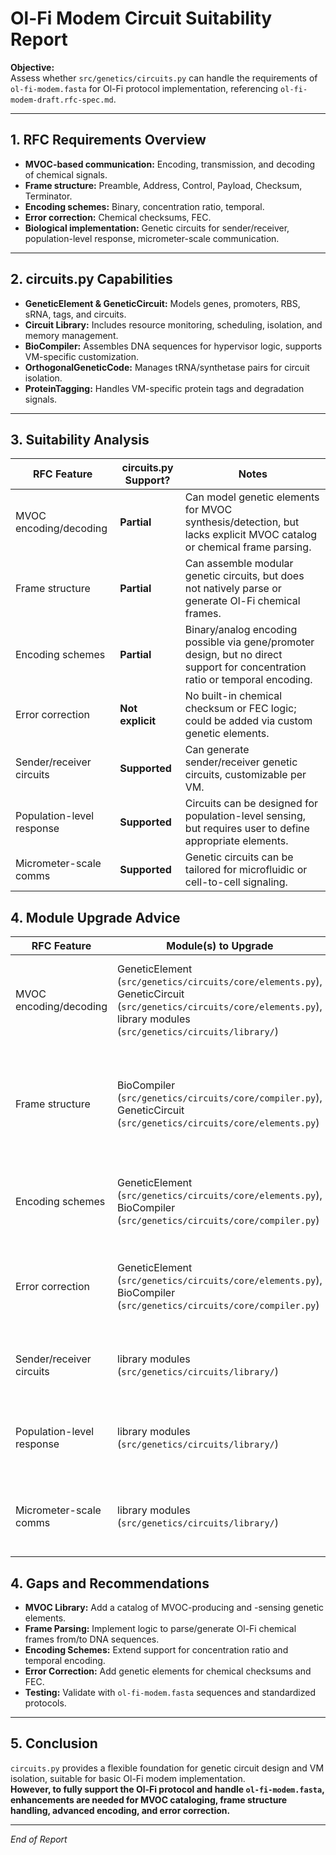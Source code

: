 # Ol-Fi Modem Circuit Suitability Report

**Objective:**  
Assess whether `src/genetics/circuits.py` can handle the requirements of `ol-fi-modem.fasta` for Ol-Fi protocol implementation, referencing `ol-fi-modem-draft.rfc-spec.md`.

---

## 1. RFC Requirements Overview

- **MVOC-based communication:** Encoding, transmission, and decoding of chemical signals.
- **Frame structure:** Preamble, Address, Control, Payload, Checksum, Terminator.
- **Encoding schemes:** Binary, concentration ratio, temporal.
- **Error correction:** Chemical checksums, FEC.
- **Biological implementation:** Genetic circuits for sender/receiver, population-level response, micrometer-scale communication.

---

## 2. circuits.py Capabilities

- **GeneticElement & GeneticCircuit:** Models genes, promoters, RBS, sRNA, tags, and circuits.
- **Circuit Library:** Includes resource monitoring, scheduling, isolation, and memory management.
- **BioCompiler:** Assembles DNA sequences for hypervisor logic, supports VM-specific customization.
- **OrthogonalGeneticCode:** Manages tRNA/synthetase pairs for circuit isolation.
- **ProteinTagging:** Handles VM-specific protein tags and degradation signals.

---

## 3. Suitability Analysis

| RFC Feature                | circuits.py Support? | Notes |
|---------------------------|----------------------|-------|
| MVOC encoding/decoding    | **Partial**          | Can model genetic elements for MVOC synthesis/detection, but lacks explicit MVOC catalog or chemical frame parsing. |
| Frame structure           | **Partial**          | Can assemble modular genetic circuits, but does not natively parse or generate Ol-Fi chemical frames. |
| Encoding schemes          | **Partial**          | Binary/analog encoding possible via gene/promoter design, but no direct support for concentration ratio or temporal encoding. |
| Error correction          | **Not explicit**     | No built-in chemical checksum or FEC logic; could be added via custom genetic elements. |
| Sender/receiver circuits  | **Supported**        | Can generate sender/receiver genetic circuits, customizable per VM. |
| Population-level response | **Supported**        | Circuits can be designed for population-level sensing, but requires user to define appropriate elements. |
| Micrometer-scale comms    | **Supported**        | Genetic circuits can be tailored for microfluidic or cell-to-cell signaling. |


## 4. Module Upgrade Advice

| RFC Feature                | Module(s) to Upgrade                | Upgrade Advice |
|---------------------------|-------------------------------------|---------------|
| MVOC encoding/decoding    | GeneticElement (`src/genetics/circuits/core/elements.py`), GeneticCircuit (`src/genetics/circuits/core/elements.py`), library modules (`src/genetics/circuits/library/`) | Add MVOC cataloging, support for MVOC-producing/sensing elements, and chemical signal mapping. |
| Frame structure           | BioCompiler (`src/genetics/circuits/core/compiler.py`), GeneticCircuit (`src/genetics/circuits/core/elements.py`) | Implement parsing/generation of Ol-Fi chemical frames (preamble, address, control, payload, checksum, terminator) as modular genetic elements. |
| Encoding schemes          | GeneticElement (`src/genetics/circuits/core/elements.py`), BioCompiler (`src/genetics/circuits/core/compiler.py`) | Extend to support concentration ratio and temporal encoding via new element types and assembly logic. |
| Error correction          | GeneticElement (`src/genetics/circuits/core/elements.py`), BioCompiler (`src/genetics/circuits/core/compiler.py`) | Add elements for chemical checksums and FEC, and logic for error detection/correction in circuit assembly. |
| Sender/receiver circuits  | library modules (`src/genetics/circuits/library/`) | Expand library with sender/receiver circuits tailored for Ol-Fi MVOC signaling. |
| Population-level response | library modules (`src/genetics/circuits/library/`) | Add population-level sensing/response circuits, e.g., quorum sensing modules. |
| Micrometer-scale comms    | library modules (`src/genetics/circuits/library/`) | Add microfluidic/cell-to-cell signaling circuits, optimize for short-range communication. |

## 4. Gaps and Recommendations

- **MVOC Library:** Add a catalog of MVOC-producing and -sensing genetic elements.
- **Frame Parsing:** Implement logic to parse/generate Ol-Fi chemical frames from/to DNA sequences.
- **Encoding Schemes:** Extend support for concentration ratio and temporal encoding.
- **Error Correction:** Add genetic elements for chemical checksums and FEC.
- **Testing:** Validate with `ol-fi-modem.fasta` sequences and standardized protocols.

---

## 5. Conclusion

`circuits.py` provides a flexible foundation for genetic circuit design and VM isolation, suitable for basic Ol-Fi modem implementation.  
**However, to fully support the Ol-Fi protocol and handle `ol-fi-modem.fasta`, enhancements are needed for MVOC cataloging, frame structure handling, advanced encoding, and error correction.**

---

*End of Report*
